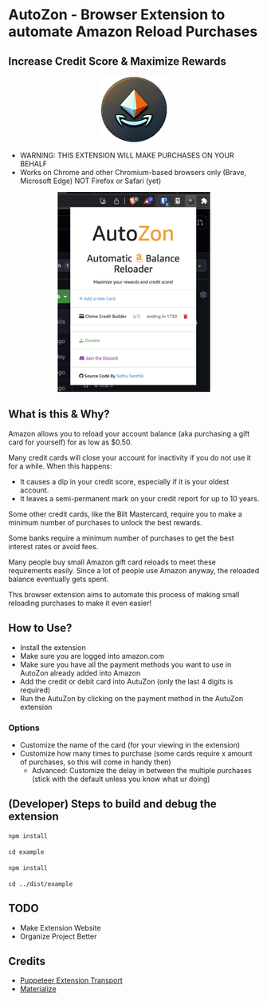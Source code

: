 # AutoZon - Browser Extension to automate Amazon Reload Purchases
## Increase Credit Score & Maximize Rewards

<center> <img src="./example/icon.png" alt="AutoZon Logo"/> </center>

* WARNING: THIS EXTENSION WILL MAKE PURCHASES ON YOUR BEHALF
* Works on Chrome and other Chromium-based browsers only (Brave, Microsoft Edge) NOT Firefox or Safari (yet)

<center> <img src="./assets/preview.png" height="400" alt="AutoZon Preview"/> </center>

## What is this & Why?
Amazon allows you to reload your account balance (aka purchasing a gift card for yourself) for as low as $0.50.

Many credit cards will close your account for inactivity if you do not use it for a while. When this happens:

- It causes a dip in your credit score, especially if it is your oldest account.
- It leaves a semi-permanent mark on your credit report for up to 10 years.

Some other credit cards, like the Bilt Mastercard, require you to make a minimum number of purchases to unlock the best rewards.

Some banks require a minimum number of purchases to get the best interest rates or avoid fees.

Many people buy small Amazon gift card reloads to meet these requirements easily. Since a lot of people use Amazon anyway, the reloaded balance eventually gets spent.

This browser extension aims to automate this process of making small reloading purchases to make it even easier!

## How to Use?
- Install the extension
- Make sure you are logged into amazon.com
- Make sure you have all the payment methods you want to use in AutoZon already added into Amazon
- Add the credit or debit card into AutuZon (only the last 4 digits is required)
- Run the AutuZon by clicking on the payment method in the AutuZon extension

### Options
- Customize the name of the card (for your viewing in the extension)
- Customize how many times to purchase (some cards require x amount of purchases, so this will come in handy then)
  - Advanced: Customize the delay in between the multiple purchases (stick with the default unless you know what ur doing)
## (Developer) Steps to build and debug the extension

```
npm install

cd example

npm install

cd ../dist/example
```

## TODO
- Make Extension Website
- Organize Project Better

## Credits
- [Puppeteer Extension Transport](https://github.com/project-nous/puppeteer-extension-transport)
- [Materialize](https://github.com/Dogfalo/materialize)